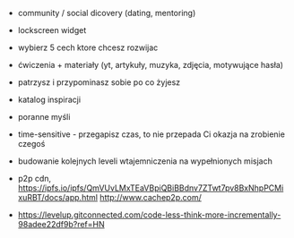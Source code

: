 * community / social dicovery (dating, mentoring)
* lockscreen widget

* wybierz 5 cech ktore chcesz rozwijac
* ćwiczenia + materiały (yt, artykuły, muzyka, zdjęcia, motywujące hasła)
* patrzysz i przypominasz sobie po co żyjesz
* katalog inspiracji
* poranne myśli
* time-sensitive - przegapisz czas, to nie przepada Ci okazja na zrobienie czegoś
* budowanie kolejnych leveli wtajemniczenia na wypełnionych misjach
* p2p cdn, https://ipfs.io/ipfs/QmVUvLMxTEaVBpiQBiBBdnv7ZTwt7pv8BxNhpPCMixuRBT/docs/app.html http://www.cachep2p.com/
* https://levelup.gitconnected.com/code-less-think-more-incrementally-98adee22df9b?ref=HN